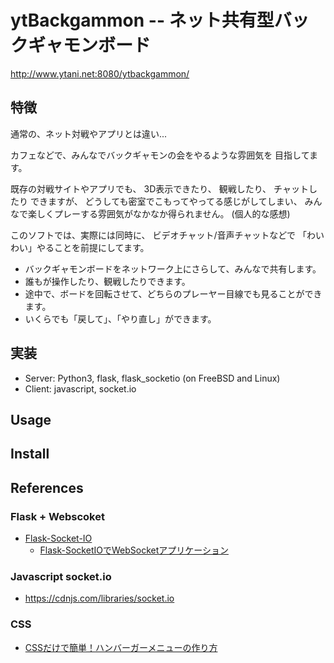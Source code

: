 # ytBackgammon -- ネット共有型バックギャモンボード

http://www.ytani.net:8080/ytbackgammon/

## 特徴

通常の、ネット対戦やアプリとは違い...

カフェなどで、みんなでバックギャモンの会をやるような雰囲気を
目指してます。

既存の対戦サイトやアプリでも、
3D表示できたり、
観戦したり、
チャットしたり
できますが、
どうしても密室でこもってやってる感じがしてしまい、
みんなで楽しくプレーする雰囲気がなかなか得られません。
(個人的な感想)

このソフトでは、実際には同時に、
ビデオチャット/音声チャットなどで
「わいわい」やることを前提にしてます。

* バックギャモンボードをネットワーク上にさらして、みんなで共有します。
* 誰もが操作したり、観戦したりできます。
* 途中で、ボードを回転させて、どちらのプレーヤー目線でも見ることができます。
* いくらでも「戻して」、「やり直し」ができます。


## 実装

* Server: Python3, flask, flask_socketio (on FreeBSD and Linux)
* Client: javascript, socket.io


## Usage


## Install


## References 

### Flask + Webscoket

* [Flask-Socket-IO](https://github.com/miguelgrinberg/Flask-SocketIO)
  - [Flask-SocketIOでWebSocketアプリケーション](https://qiita.com/nanakenashi/items/6497caf1c56c36f47be9)
  

### Javascript socket.io

* https://cdnjs.com/libraries/socket.io


### CSS

* [CSSだけで簡単！ハンバーガーメニューの作り方](https://saruwakakun.com/html-css/reference/nav-drawer)
